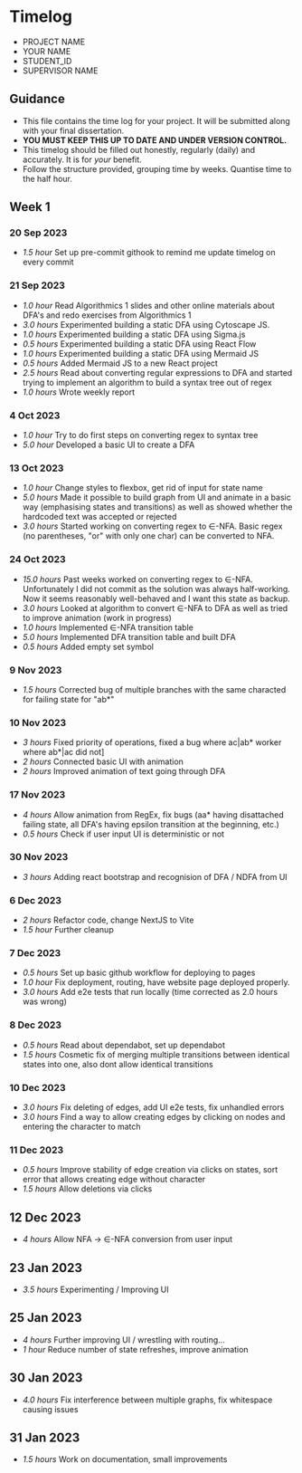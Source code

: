 # Timelog

* PROJECT NAME
* YOUR NAME
* STUDENT_ID
* SUPERVISOR NAME

## Guidance

* This file contains the time log for your project. It will be submitted along with your final dissertation.
* **YOU MUST KEEP THIS UP TO DATE AND UNDER VERSION CONTROL.**
* This timelog should be filled out honestly, regularly (daily) and accurately. It is for *your* benefit.
* Follow the structure provided, grouping time by weeks.  Quantise time to the half hour.

## Week 1

### 20 Sep 2023

* *1.5 hour* Set up pre-commit githook to remind me update timelog on every commit

### 21 Sep 2023

* *1.0 hour* Read Algorithmics 1 slides and other online materials about DFA's and redo exercises from Algorithmics 1
* *3.0 hours* Experimented building a static DFA using Cytoscape JS.
* *1.0 hours* Experimented building a static DFA using Sigma.js
* *0.5 hours* Experimented building a static DFA using React Flow
* *1.0 hours* Experimented building a static DFA using Mermaid JS
* *0.5 hours* Added Mermaid JS to a new React project
* *2.5 hours* Read about converting regular expressions to DFA and started trying to implement an algorithm to build a syntax tree out of regex
* *1.0 hours* Wrote weekly report

### 4 Oct 2023
* *1.0 hour* Try to do first  steps on converting regex to syntax tree
* *5.0 hour* Developed a basic UI to create a DFA

### 13 Oct 2023
* *1.0 hour* Change styles to flexbox, get rid of input for state name 
* *5.0 hours* Made it possible to build graph from UI and animate in a basic way (emphasising states and transitions) as well as showed whether the hardcoded text was accepted or rejected
* *3.0 hours* Started working on converting regex to ∈-NFA. Basic regex (no parentheses, "or" with only one char) can be converted to NFA.

### 24 Oct 2023
* *15.0 hours* Past weeks worked on converting regex to ∈-NFA. Unfortunately I did not commit as the solution was always half-working. Now it seems reasonably well-behaved and I want this state as backup.
* *3.0 hours* Looked at algorithm to convert ∈-NFA to DFA as well as tried to improve animation (work in progress)
* *1.0 hours* Implemented ∈-NFA transition table
* *5.0 hours* Implemented DFA transition table and built DFA
* *0.5 hours* Added empty set symbol

### 9 Nov 2023
* *1.5 hours* Corrected bug of multiple branches with the same characted for failing state for "ab*"

### 10 Nov 2023
* *3 hours* Fixed priority of operations, fixed a bug where ac|ab* worker where ab*|ac did not]
* *2 hours* Connected basic UI with animation
* *2 hours* Improved animation of text going through DFA

### 17 Nov 2023
* *4 hours* Allow animation from RegEx, fix bugs (aa* having disattached failing state, all DFA's having epsilon transition at the beginning, etc.)
* *0.5 hours* Check if user input UI is deterministic or not

### 30 Nov 2023
* *3 hours* Adding react bootstrap and recognision of DFA / NDFA from UI

### 6 Dec 2023
* *2 hours* Refactor code, change NextJS to Vite
* *1.5 hour* Further cleanup

### 7 Dec 2023
* *0.5 hours* Set up basic github workflow for deploying to pages
* *1.0 hour* Fix deployment, routing, have website page deployed properly.
* *3.0 hours* Add e2e tests that run locally (time corrected as 2.0 hours was wrong)

### 8 Dec 2023
* *0.5 hours* Read about dependabot, set up dependabot
* *1.5 hours* Cosmetic fix of merging multiple transitions between identical states into one, also dont allow identical transitions

### 10 Dec 2023
* *3.0 hours* Fix deleting of edges, add UI e2e tests, fix unhandled errors 
* *3.0 hours* Find a way to allow creating edges by clicking on nodes and entering the character to match

### 11 Dec 2023
* *0.5 hours* Improve stability of edge creation via clicks on states, sort error that allows creating edge without character 
* *1.5 hours* Allow deletions via clicks 

## 12 Dec 2023
* *4 hours* Allow NFA -> ∈-NFA conversion from user input

## 23 Jan 2023
* *3.5 hours* Experimenting / Improving UI 

## 25 Jan 2023
* *4 hours* Further improving UI / wrestling with routing...
* *1 hour* Reduce number of state refreshes, improve animation

## 30 Jan 2023
* *4.0 hours* Fix interference between multiple graphs, fix whitespace causing issues

## 31 Jan 2023
* *1.5 hours* Work on documentation, small improvements
